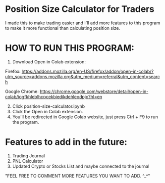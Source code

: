 # Position Size Calculator for Traders

I made this to make trading easier and I'll add more features to this program to make it more functional than calculating position size.

# HOW TO RUN THIS PROGRAM:
1. Download Open in Colab extension:

Firefox: https://addons.mozilla.org/en-US/firefox/addon/open-in-colab/?utm_source=addons.mozilla.org&utm_medium=referral&utm_content=search

Google Chrome: https://chrome.google.com/webstore/detail/open-in-colab/iogfkhleblhcpcekbiedikdehleodpjo?hl=en

2. Click position-size-calculator.ipynb
3. Click the Open in Colab extension.
4. You'll be redirected in Google Colab website, just press Ctrl + F9 to run the program.

# Features to add in the future:
1. Trading Journal
2. PNL Calculator
3. Updated Crypto or Stocks List and maybe connected to the journal

"FEEL FREE TO COMMENT MORE FEATURES YOU WANT TO ADD. ^_^"
